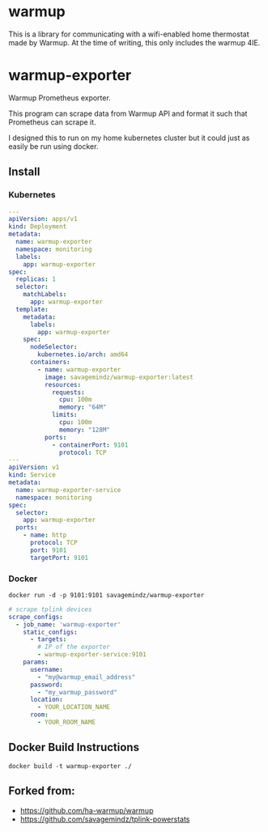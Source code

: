 # warmup

This is a library for communicating with a wifi-enabled home thermostat made by Warmup. At the time of writing, this only includes the warmup 4IE.

# warmup-exporter

Warmup Prometheus exporter.

This program can scrape data from Warmup API and format it such that Prometheus can scrape it.

I designed this to run on my home kubernetes cluster but it could just as easily be run using docker.

## Install
### Kubernetes
```yaml
---
apiVersion: apps/v1
kind: Deployment
metadata:
  name: warmup-exporter
  namespace: monitoring
  labels:
    app: warmup-exporter
spec:
  replicas: 1
  selector:
    matchLabels:
      app: warmup-exporter
  template:
    metadata:
      labels:
        app: warmup-exporter
    spec:
      nodeSelector:
        kubernetes.io/arch: amd64
      containers:
        - name: warmup-exporter
          image: savagemindz/warmup-exporter:latest
          resources:
            requests:
              cpu: 100m
              memory: "64M"
            limits:
              cpu: 100m
              memory: "128M"
          ports:
            - containerPort: 9101
              protocol: TCP
---
apiVersion: v1
kind: Service
metadata:
  name: warmup-exporter-service
  namespace: monitoring
spec:
  selector:
    app: warmup-exporter
  ports:
    - name: http
      protocol: TCP
      port: 9101
      targetPort: 9101
```

### Docker
```
docker run -d -p 9101:9101 savagemindz/warmup-exporter
```
```yaml
# scrape tplink devices
scrape_configs:
  - job_name: 'warmup-exporter'
    static_configs:
      - targets:
        # IP of the exporter
        - warmup-exporter-service:9101
    params:
      username:
        - "my@warmup_email_address"
      password:
        - "my_warmup_password"
      location:
        - YOUR_LOCATION_NAME
      room:
        - YOUR_ROOM_NAME
```

## Docker Build Instructions
```
docker build -t warmup-exporter ./
```

## Forked from:

- https://github.com/ha-warmup/warmup
- https://github.com/savagemindz/tplink-powerstats